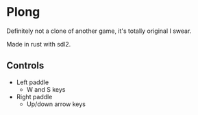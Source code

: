 # Plong
Definitely not a clone of another game, it's totally original I swear.

Made in rust with sdl2.  

## Controls
* Left paddle
  * W and S keys
* Right paddle
  * Up/down arrow keys